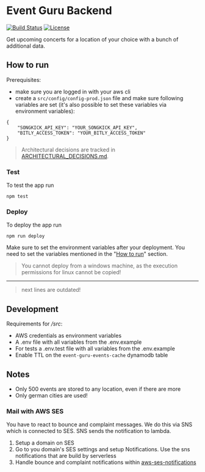# Event Guru Backend

[![Build Status](https://img.shields.io/travis/feedm3/event-guru-backend.svg?style=flat-square)](https://travis-ci.org/feedm3/event-guru-backend)
[![License](http://img.shields.io/:license-mit-blue.svg?style=flat-square)](http://badges.mit-license.org)

Get upcoming concerts for a location of your choice with a bunch of additional data.

## How to run

Prerequisites:
- make sure you are logged in with your aws cli
- create a `src/config/config-prod.json` file and make sure following variables are set 
(it's also possible to set these variables via environment variables):

```
{
    "SONGKICK_API_KEY": "YOUR_SONGKICK_API_KEY",
    "BITLY_ACCESS_TOKEN": "YOUR_BITLY_ACCESS_TOKEN"
}
```

> Architectural decisions are tracked in [ARCHITECTURAL_DECISIONS.md](docs/ARCHITECTURAL_DECISIONS.md).

### Test

To test the app run
```
npm test
```

### Deploy

To deploy the app run
``` 
npm run deploy
```

Make sure to set the environment variables after your deployment. You need to set the 
variables mentioned in the "[How to run](#how-to-run)" section.

> You cannot deploy from a windows machine, as the execution permissions for linux cannot be copied!

---

> next lines are outdated!

## Development

Requirements for _/src_:
- AWS credentials as environment variables
- A .env file with all variables from the .env.example
- For tests a .env.test file with all variables from the .env.example
- Enable TTL on the `event-guru-events-cache` dynamodb table

## Notes

- Only 500 events are stored to any location, even if there are more
- Only german cities are used!

### Mail with AWS SES

You have to react to bounce and complaint messages. We do this via SNS which is connected to
SES. SNS sends the notification to lambda.

1. Setup a domain on SES
2. Go to you domain's SES settings and setup Notifications. Use the sns notifications
that are build by serverless
3. Handle bounce and complaint notifications within [aws-ses-notifications](src/mail/aws-ses-notifications.js)
